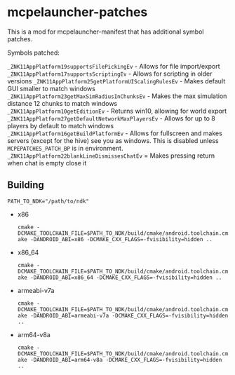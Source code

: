 # mcpelauncher-patches

This is a mod for mcpelauncher-manifest that has additional symbol patches.

Symbols patched: 

`_ZNK11AppPlatform19supportsFilePickingEv` - Allows for file import/export  
`_ZNK11AppPlatform17supportsScriptingEv` - Allows for scripting in older versions 
`_ZNK11AppPlatform25getPlatformUIScalingRulesEv` - Makes default GUI smaller to match windows  
`_ZNK11AppPlatform23getMaxSimRadiusInChunksEv` - Makes the max simulation distance 12 chunks to match windows  
`_ZNK11AppPlatform10getEditionEv` - Returns win10, allowing for world export  
`_ZNK11AppPlatform27getDefaultNetworkMaxPlayersEv` - Allows for up to 8 players by default to match windows  
`_ZNK11AppPlatform16getBuildPlatformEv` - Allows for fullscreen and makes servers (except for the hive) see you as windows. This is disabled unless `MCPEPATCHES_PATCH_BP` is in environment.  
`_ZNK11AppPlatform22blankLineDismissesChatEv` = Makes pressing return when chat is empty close it


## Building
`PATH_TO_NDK="/path/to/ndk"`
- x86

  `cmake -DCMAKE_TOOLCHAIN_FILE=$PATH_TO_NDK/build/cmake/android.toolchain.cmake -DANDROID_ABI=x86 -DCMAKE_CXX_FLAGS=-fvisibility=hidden ..`
- x86_64

  `cmake -DCMAKE_TOOLCHAIN_FILE=$PATH_TO_NDK/build/cmake/android.toolchain.cmake -DANDROID_ABI=x86_64 -DCMAKE_CXX_FLAGS=-fvisibility=hidden ..`
- armeabi-v7a

  `cmake -DCMAKE_TOOLCHAIN_FILE=$PATH_TO_NDK/build/cmake/android.toolchain.cmake -DANDROID_ABI=armeabi-v7a -DCMAKE_CXX_FLAGS=-fvisibility=hidden ..`
- arm64-v8a

  `cmake -DCMAKE_TOOLCHAIN_FILE=$PATH_TO_NDK/build/cmake/android.toolchain.cmake -DANDROID_ABI=arm64-v8a -DCMAKE_CXX_FLAGS=-fvisibility=hidden ..`
